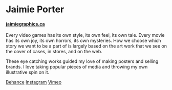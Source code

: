 # Jaimie Porter

#### [jaimiegraphics.ca](jaimiegraphics.ca)

Every video games has its own style, its own feel, its own tale. Every movie has its own joy, its own horrors, its own mysteries. How we choose which story we want to be a part of is largely based on the art work that we see on the cover of cases, in stores, and on the web.

These eye catching works guided my love of making posters and selling brands. I love taking popular pieces of media and throwing my own illustrative spin on it. 

[Behance](https://www.behance.net/port0203c483)
[Instagram](https://www.instagram.com/jaimie.graphics/)
[Vimeo](https://vimeo.com/user56681087)
